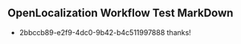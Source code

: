 ## OpenLocalization Workflow Test MarkDown
* 2bbccb89-e2f9-4dc0-9b42-b4c511997888 thanks!

<!--HONumber=Jul16_HO2-->


